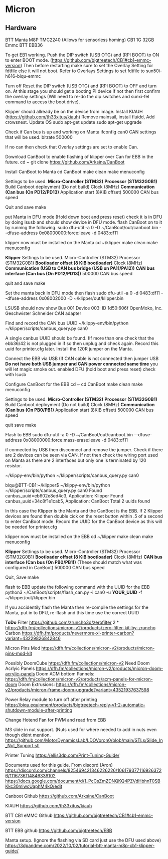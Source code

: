 # Micron
## Hardware
BTT Manta M8P
TMC2240 (Allows for sensorless homing)
CB1 1G 32GB Emmc
BTT EBB36 

To get EB1 working.
Push the DIP switch (USB OTG) and (RPI BOOT) to ON to enter BOOT mode.
(https://github.com/bigtreetech/CB1#cb1-emmc-version)
Then before restarting make sure to set the Overlay Setting for fdtfile else it will not boot.
Refer to Overlays Settings to set fdtfile to sun50i-h616-biqu-emmc

Turn off Reset the DIP switch (USB OTG) and (RPI BOOT) to OFF and turn on. At this stage you should get a booting PI device if not then first confirm the overlay settings (Will need to re-do the dip switches and sunxi-fel command to access the boot drive).

Klipper should allready be on the device from image.
Install KIAUH (https://github.com/th33xitus/kiauh)
Remove mainsail, install fluidd, Add crowsnest.
Update OS
sudo apt-get update
sudo apt-get upgrade

Check if Can bus is up and working on Manta
ifconfig can0
CAN settings that will be used.
bitrate 500000

If no can then check that Overlay settings are set to enable Can.

Download CanBoot to enable flashing of klipper over Can for EBB in the future.
cd ~
git clone https://github.com/Arksine/CanBoot

Install CanBoot to Manta
cd CanBoot
make clean
make menuconfig

Settings to be used.
**Micro-Controller (STM32)**
**Processor (STM32G0B1)**
Build Canboot deployment (Do not build)
Clock (8MHz)
**Communication (Can bus (On PD12/PD13)**
Application start (8KiB offset)
500000 CAN bus speed

Quit and save
make

put Manta in DFU mode (Hold down boot and press reset) 
check it is in DFU by doing lsusb and should show device in DFU mode.
flash CanBoot on to it by running the following.
sudo dfu-util -a 0 -D ~/CanBoot/out/canboot.bin --dfuse-address 0x08000000:force:leave -d 0483:df11

klipper now must be installed on the Manta
cd ~/klipper
make clean
make menuconfig

**Klipper** Settings to be used.
Micro-Controller (STM32)
Processor (STM32G0B1)
**Bootloader offset (8 KiB bootloader)**
Clock (8MHz)
**Communication (USB to CAN bus bridge (USB on PA11/PA12))**
**CAN bus interface (Can bus (On PD12/PD13))**
500000 CAN bus speed

quit and save
make

Set the manta back in DFU mode then flash
sudo dfu-util -a 0 -d 0483:df11 --dfuse-address 0x08002000 -D ~/klipper/out/klipper.bin

LSUSB should now show 
Bus 001 Device 003: ID 1d50:606f OpenMoko, Inc. Geschwister Schneider CAN adapter

Find and record the CAN bus UUID
~/klippy-env/bin/python ~/klipper/scripts/canbus_query.py can0

A single canbus UUID should be found. (If more than one check that the ebb36/42 is not plugged in if so then unplug and check again. Record this uuid for printer.cfg later.
Install the 120R jumper on the Manta.

Connect the EBB via USB (If CAN cable is not connected then jumper USB **Do not have both USB jumper and CAN power connected same time** you will let magic smoke out.
enabled DFU (hold boot and press reset) check with lsusb 

Configure CanBoot for the EBB 
cd ~
cd CanBoot
make clean
make menuconfig

Settings to be used.
**Micro-Controller (STM32)**
**Processor (STM32G0B1)**
Build Canboot deployment (Do not build)
Clock (8MHz)
**Communication (Can bus (On PB0/PB1)**
Application start (8KiB offset)
500000 CAN bus speed

quit save
make

Flash to EBB
sudo dfu-util -a 0 -D ~/CanBoot/out/canboot.bin --dfuse-address 0x08000000:force:mass-erase:leave -d 0483:df11

if connected by USB then disconnect and remove the jumper.
Check if there are 2 devices can be seen via CAN. If not then check the wiring port used on Manta as there are 2 interfaces but only one is terminated by 120 resistor.

~/klippy-env/bin/python ~/klipper/scripts/canbus_query.py can0

biqu@BTT-CB1:~/klipper$ ~/klippy-env/bin/python ~/klipper/scripts/canbus_query.py can0
Found canbus_uuid=eb602e8ed4c3, Application: Klipper
Found canbus_uuid=34c8f1e1cab5, Application: CanBoot
Total 2 uuids found

In this case the Klipper is the Manta and the CanBoot is the EBB. If 2 Klipper devices are found then double cick on the reset button within .5 of a second to enter CanBoot mode. Record the UUID for the CanBoot device as this will be needed for printer.cfg

klipper now must be installed on the EBB
cd ~/klipper
make clean
make menuconfig

**Klipper** Settings to be used.
Micro-Controller (STM32)
Processor (STM32G0B1)
**Bootloader offset (8 KiB bootloader)**
Clock (8MHz)
**CAN bus interface (Can bus (On PB0/PB1))** (These should match what was configured in CanBoot)
500000 CAN bus speed

Quit, Save
make

flash to EBB update the following command with the UUID for the EBB
python3 ~/CanBoot/scripts/flash_can.py -i can0 -u **YOUR_UUID** -f ~/klipper/out/klipper.bin

If you accidentily flash the Manta then re-compile the settings for the Manta, put in to DFU, re-flash and this time use the correct UUID

**ToDo**
Filter
https://github.com/zruncho3d/zerofilter
2 * https://dfh.fm/collections/micron-v2/products/zero-filter-kit-by-zruncho
Carbon https://dfh.fm/products/nevermore-xl-printer-carbon?variant=43229826842846

Micron Pins Mod
https://dfh.fm/collections/micron-v2/products/micron-pins-mod-kit

Possibly DoomCube 
https://dfh.fm/collections/micron-v2
 Need Doom Acrlyic Panels https://dfh.fm/collections/micron-v2/products/micron-doom-acrylic-panels
 Doom ACM bottom Pannels: https://dfh.fm/collections/micron-v2/products/acm-panels-for-micron-doom
 Doom Extrusions: https://dfh.fm/collections/micron-v2/products/micron-frame-doom-upgrade?variant=43521937637598

Power Relay module to turn off after printing
https://biqu.equipment/products/bigtreetech-reply-v1-2-automatic-shutdown-module-after-printing

Change Hotend Fan for PWM and read from EBB

M3 slide in nut support. (Nuts used for where needed to add in nuts even though didnt mention. 
https://github.com/MotorDynamicsLab/LDOVoron0/blob/main/STLs/Slide_In_Nut_Support.stl

Printer Tuning
https://ellis3dp.com/Print-Tuning-Guide/

Documents used for this guide.
From discord (Aron) https://discord.com/channels/825469421346226226/1061793771169263726/1116736114846339102 
https://docs.google.com/document/d/1_PcCsZmZDNQKQ4PZVdHbhnT0SBKkc30miwcUaphM4kQ/edit

Canboot Github
https://github.com/Arksine/CanBoot

KIAUH
https://github.com/th33xitus/kiauh

BTT CB1 eMMC Github
https://github.com/bigtreetech/CB1#cb1-emmc-version

BTT EBB github
https://github.com/bigtreetech/EBB

Manta setup. (Ignore the flashing via SD card just use the DFU used above)
https://3dpandme.com/2022/10/02/tutorial-btt-manta-m8p-cb1-klipper-guide/
